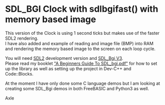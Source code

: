 # SDL_BGI Clock with sdlbgifast() with memory based image  

This version of the Clock is using 1 second ticks but makes use of the faster SDL2 rendering.  
I have also added and example of reading and image file (BMP) into RAM and rendering the memory based image to the screen on each loop cycle.

You will need [SDL2](https://github.com/libsdl-org/SDL) development version and [SDL_Bgi V3](https://sdl-bgi.sourceforge.io/).  
Please read my booklet ["A Beginners Guide To SDL_bgi.pdf"](https://github.com/Axle-Ozz-i-sofT/A-BEGINNERS-GUIDE-TO-PROGRAMMING/tree/main/Supplimental/A%20Beginners_Guide_To_SDL_bgi) for how to set up the library as well as setting up the project in Dev-C++ and Code::Blocks.

At the moment I have only done some C language demos but I am looking at creating some SDL_Bgi demos in both FreeBASIC and Python3 as well.

Axle  
